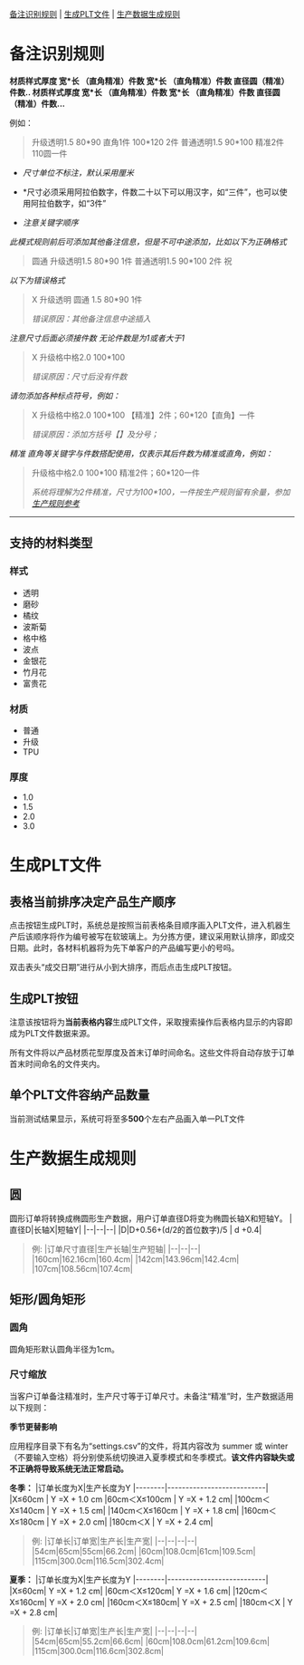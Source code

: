 [备注识别规则](#备注识别规则) | [生成PLT文件](#生成PLT文件) | 
[生产数据生成规则](#生产数据生成规则)

# 备注识别规则
**材质样式厚度 宽\*长 （直角精准）件数 宽\*长 （直角精准）件数 直径圆（精准）件数.. 材质样式厚度 宽\*长 （直角精准）件数 宽\*长 （直角精准）件数 直径圆（精准）件数...**

例如：
> 升级透明1.5 80\*90 直角1件 100*120 2件 普通透明1.5 90\*100 精准2件 110圆一件

- *尺寸单位不标注，默认采用厘米*

- *尺寸必须采用阿拉伯数字，件数二十以下可以用汉字，如“三件”，也可以使用阿拉伯数字，如“3件”

- *注意关键字顺序*

*此模式规则前后可添加其他备注信息，但是不可中途添加，比如以下为正确格式*

> 圆通 升级透明1.5 80\*90 1件 普通透明1.5 90\*100 2件 祝

*以下为错误格式*
> X 升级透明 圆通 1.5 80\*90 1件 
> 
> *错误原因：其他备注信息中途插入*
> 
*注意尺寸后面必须接件数 无论件数是为1或者大于1*
> X 升级格中格2.0 100\*100 
> 
> *错误原因：尺寸后没有件数*
> 
*请勿添加各种标点符号，例如：*
> X 升级格中格2.0 100\*100 【精准】2件；60*120【直角】一件
> 
> *错误原因：添加方括号【】及分号；*

*精准 直角等关键字与件数搭配使用，仅表示其后件数为精准或直角，例如：*
> 升级格中格2.0 100\*100 精准2件；60*120一件
> 
> *系统将理解为2件精准，尺寸为100\*100，一件按生产规则留有余量，参加[生产规则参考](#生产数据生成规则)*
___
## 支持的材料类型
### 样式
- 透明
- 磨砂
- 橘纹
- 波斯菊
- 格中格
- 波点
- 金银花
- 竹月花
- 富贵花
  
### 材质
- 普通
- 升级
- TPU

### 厚度
- 1.0
- 1.5
- 2.0
- 3.0
  
# 生成PLT文件
## 表格当前排序决定产品生产顺序
点击按钮生成PLT时，系统总是按照当前表格条目顺序画入PLT文件，进入机器生产后该顺序将作为编号被写在软玻璃上。为分拣方便，建议采用默认排序，即成交日期。此时，各材料机器将为先下单客户的产品编写更小的号吗。

双击表头“成交日期”进行从小到大排序，而后点击生成PLT按钮。
## 生成PLT按钮
注意该按钮将为**当前表格内容**生成PLT文件，采取搜索操作后表格内显示的内容即成为PLT文件数据来源。

所有文件将以产品材质花型厚度及首末订单时间命名。这些文件将自动存放于订单首末时间命名的文件夹内。
## 单个PLT文件容纳产品数量
当前测试结果显示，系统可将至多**500**个左右产品画入单一PLT文件

# 生产数据生成规则
## 圆
圆形订单将转换成椭圆形生产数据，用户订单直径D将变为椭圆长轴X和短轴Y。
|直径D|长轴X|短轴Y|
|--|--|--|
|D|D+0.56+(d/2的首位数字)/5 | d +0.4|
>例:
>|订单尺寸直径|生产长轴|生产短轴|
>|--|--|--|
>|160cm|162.16cm|160.4cm|
>|142cm|143.96cm|142.4cm|
>|107cm|108.56cm|107.4cm|


## 矩形/圆角矩形
### 圆角
圆角矩形默认圆角半径为1cm。
### 尺寸缩放
当客户订单备注精准时，生产尺寸等于订单尺寸。未备注“精准”时，生产数据适用以下规则：

**季节更替影响**

应用程序目录下有名为“settings.csv”的文件，将其内容改为 summer 或 winter （不要输入空格）将分别使系统切换进入夏季模式和冬季模式。**该文件内容缺失或不正确将导致系统无法正常启动。**

**冬季：**
|订单长度为X|生产长度为Y
|--------|---------------------------|
|X≤60cm   |           Y =X + 1.0 cm
|60cm＜X≤100cm   |  Y =X + 1.2 cm|
|100cm＜X≤140cm  |   Y =X + 1.5 cm|
|140cm＜X≤160cm |    Y =X + 1.8 cm|
|160cm＜X≤180cm  |  Y =X + 2.0 cm|
|180cm＜X         |     Y =X + 2.4 cm|

>例:
>|订单长|订单宽|生产长|生产宽|
>|--|--|--|--|
>|54cm|65cm|55cm|66.2cm|
>|60cm|108.0cm|61cm|109.5cm|
>|115cm|300.0cm|116.5cm|302.4cm|

**夏季：**
|订单长度为X|生产长度为Y
|--------|---------------------------|
|X≤60cm|            Y =X + 1.2 cm|
|60cm＜X≤120cm|     Y =X + 1.6 cm|
|120cm＜X≤160cm|      Y =X + 2.0 cm|
|160cm＜X≤180cm|      Y =X + 2.5 cm|
|180cm＜X      |        Y =X + 2.8 cm|

>例:
>|订单长|订单宽|生产长|生产宽|
>|--|--|--|--|
>|54cm|65cm|55.2cm|66.6cm|
>|60cm|108.0cm|61.2cm|109.6cm|
>|115cm|300.0cm|116.6cm|302.8cm|





